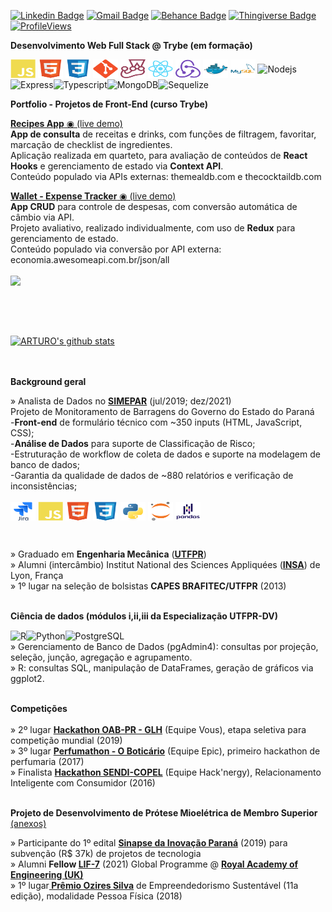  <!--# Project tree

.
 * [tree-md](./tree-md)
 * [dir2](./dir2)
   * [file21.ext](./dir2/file21.ext)
   * [file22.ext](./dir2/file22.ext)
   * [file23.ext](./dir2/file23.ext)
 * [dir1](./dir1)
   * [file11.ext](./dir1/file11.ext)
   * [file12.ext](./dir1/file12.ext)
 * [file_in_root.ext](./file_in_root.ext)
 * [README.md](./README.md)
 * [dir3](./dir3)
-->


 
 <!--
**arturovaine/arturovaine** is a ✨ _special_ ✨ repository because its `README.md` (this file) appears on your GitHub profile.

Here are some ideas to get you started:

- 🔭 I’m currently working on ...
- 🌱 I’m currently learning @
- 👯 I’m looking to collaborate on ...
- 🤔 I’m looking for help with ...
- 💬 Ask me about ...
- 📫 How to reach me: ...
- 😄 Pronouns: ...
- ⚡ Fun fact: ...

## :man_technologist: Arturo Vaine
<p align="left"> <img src="https://komarev.com/ghpvc/?username=arturovaine" alt="arturovaine" /> </p>
Nullius addictus iurare in verba magistri, — quo me cumque rapit tempestas, deferor hospes.



https://www.linkedin.com/posts/mauricio-carvalho_ontem-conversando-com-4-devs-fora-da-curva-activity-6887410960563245056-9lia
- TDD
- Clean architecture
- Domain Driven Design
- Orientação a Objetos
- Programação Funcional
- Design Patterns.
- Interpreters/Compilers/Virtual Machines

- ⚡ Fun facts: 
  - Former sleepwalker
  - Guinness lover 🍺
  - Hitchhiking enthusiast
  - Iceland fan 🇮🇸
  - 🇮🇹 🇧🇷 Italian-Brazilian

<h3 align="left">Minhas redes:</h3>
<p align="left">
<a href="https://linkedin.com/in/arturovaine" target="blank"><img align="center" src="https://cdn.jsdelivr.net/npm/simple-icons@3.0.1/icons/linkedin.svg" alt="arturovaine" height="30" width="40" /></a>
<a href="https://instagram.com/arturovaine" target="blank"><img align="center" src="https://cdn.jsdelivr.net/npm/simple-icons@3.0.1/icons/instagram.svg" alt="arturovaine" height="30" width="40" /></a>
<a href="https://www.hackerrank.com/arturovaine" target="blank"><img align="center" src="https://cdn.jsdelivr.net/npm/simple-icons@3.0.1/icons/hackerrank.svg" alt="arturovaine" height="30" width="40" /></a>
</p>

<h3 align="left">Linguagens e ferramentas:</h3>
<p align="left"> <a href="https://getbootstrap.com" target="_blank"> <img src="https://raw.githubusercontent.com/devicons/devicon/master/icons/bootstrap/bootstrap-plain-wordmark.svg" alt="bootstrap" width="40" height="40"/> </a> <a href="https://www.w3.org/html/" target="_blank"> <img src="https://raw.githubusercontent.com/devicons/devicon/master/icons/html5/html5-original-wordmark.svg" alt="html5" width="40" height="40"/> </a> <a href="https://developer.mozilla.org/en-US/docs/Web/JavaScript" target="_blank"> <img src="https://raw.githubusercontent.com/devicons/devicon/master/icons/javascript/javascript-original.svg" alt="javascript" width="40" height="40"/> </a> <a href="https://reactjs.org/" target="_blank"> <img src="https://raw.githubusercontent.com/devicons/devicon/master/icons/react/react-original-wordmark.svg" alt="react" width="40" height="40"/> </a> <a href="https://redux.js.org" target="_blank"> <img src="https://raw.githubusercontent.com/devicons/devicon/master/icons/redux/redux-original.svg" alt="redux" width="40" height="40"/> </a> 
 <a href="https://expressjs.com" target="_blank"> <img src="https://raw.githubusercontent.com/devicons/devicon/master/icons/express/express-original-wordmark.svg" alt="express" width="40" height="40"/> </a> <a href="https://git-scm.com/" target="_blank"> <img src="https://www.vectorlogo.zone/logos/git-scm/git-scm-icon.svg" alt="git" width="40" height="40"/> </a> <a href="https://heroku.com" target="_blank"> <img src="https://www.vectorlogo.zone/logos/heroku/heroku-icon.svg" alt="heroku" width="40" height="40"/> </a> <a href="https://jestjs.io" target="_blank"> <img src="https://www.vectorlogo.zone/logos/jestjsio/jestjsio-icon.svg" alt="jest" width="40" height="40"/> </a> <a href="https://www.mongodb.com/" target="_blank"> <img src="https://raw.githubusercontent.com/devicons/devicon/master/icons/mongodb/mongodb-original-wordmark.svg" alt="mongodb" width="40" height="40"/> </a> <a href="https://www.mysql.com/" target="_blank"> <img src="https://raw.githubusercontent.com/devicons/devicon/master/icons/mysql/mysql-original-wordmark.svg" alt="mysql" width="40" height="40"/> </a> <a href="https://nodejs.org" target="_blank"> <img src="https://raw.githubusercontent.com/devicons/devicon/master/icons/nodejs/nodejs-original-wordmark.svg" alt="nodejs" width="40" height="40"/> </a>
</p>



<h1 align="center">Hi <img src="https://github.com/nicollecnunes/nicollecnunes/blob/main/Hi.gif" alt="hi gif" width="30px">, I'm Nicolle</h1>

<h3 align="left">FrontEnd ❤️:</h3>
<p align="left">
   <img alt="JavaScript" src="https://img.shields.io/badge/javascript-%23323330.svg?style=for-the-badge&logo=javascript&logoColor=%23F7DF1E"/>
   <img alt="HTML5" src="https://img.shields.io/badge/html5-%23E34F26.svg?style=for-the-badge&logo=html5&logoColor=white"/>
   <img alt="CSS3" src="https://img.shields.io/badge/css3-%231572B6.svg?style=for-the-badge&logo=css3&logoColor=white"/>
   <br>
   <img alt="TypeSript" src="https://img.shields.io/badge/typescript-%23007ACC.svg?style=for-the-badge&logo=typescript&logoColor=white"/>
   <img alt="Material UI" src="https://img.shields.io/badge/materialui-%230081CB.svg?style=for-the-badge&logo=material-ui&logoColor=white"/>
   <img alt="React" src="https://img.shields.io/badge/react-%2320232a.svg?style=for-the-badge&logo=react&logoColor=%2361DAFB"/>
</p>

<h3 align="left">Backend:</h3>
<p align="left">
   <img alt="Python" src="https://img.shields.io/badge/python-%2314354C.svg?style=for-the-badge&logo=python&logoColor=white"/>
   <img alt="Flask" src="https://img.shields.io/badge/flask-%23000.svg?style=for-the-badge&logo=flask&logoColor=white"/>
   <br>
   <img alt="C#" src="https://img.shields.io/badge/c%23-%23239120.svg?style=for-the-badge&logo=c-sharp&logoColor=white"/>
   <img alt= "dotNET" src="https://img.shields.io/badge/.NET-5C2D91?style=for-the-badge&logo=.net&logoColor=white"/>
</p>

<h3 align="left">Others || Learning:</h3>
<p align="left">
   <img alt="Sass" src="https://img.shields.io/badge/SASS-hotpink.svg?style=for-the-badge&logo=SASS&logoColor=white"/>
   <img alt="Postgres" src ="https://img.shields.io/badge/postgres-%23316192.svg?style=for-the-badge&logo=postgresql&logoColor=white"/>
   <img alt="C" src="https://img.shields.io/badge/c-%2300599C.svg?style=for-the-badge&logo=c&logoColor=white"/>
   <br>
   <img alt="C++" src="https://img.shields.io/badge/c++-%2300599C.svg?style=for-the-badge&logo=c%2B%2B&logoColor=white"/>
   <img alt="Java" src="https://img.shields.io/badge/java-%23ED8B00.svg?style=for-the-badge&logo=java&logoColor=white"/>
   <img alt="Haskell" src="https://img.shields.io/badge/Haskell-5e5086?style=for-the-badge&logo=haskell&logoColor=white"/>
</p>

<!---<h3 align="left">Design Tools:</h3>
<p align="left">
<img alt="Adobe XD" src="https://img.shields.io/badge/adobexd-%23FF26BE.svg?style=for-the-badge&logo=adobexd&logoColor=white"/>
<img alt="Adobe Photoshop" src="https://img.shields.io/badge/adobephotoshop-%2331A8FF.svg?style=for-the-badge&logo=adobephotoshop&logoColor=white"/>
<img alt="Figma" src="https://img.shields.io/badge/figma-%23F24E1E.svg?style=for-the-badge&logo=figma&logoColor=white"/>
<img alt="Blender" src="https://img.shields.io/badge/blender-%23F5792A.svg?style=for-the-badge&logo=blender&logoColor=white"/>
<img alt="Canva" src="https://img.shields.io/badge/Canva-%2300C4CC.svg?style=for-the-badge&logo=Canva&logoColor=white"/>
</p>

<h3 align="left">IDEs and Editors:</h3>
<p align="left">
<img alt="Visual Studio Code" src="https://img.shields.io/badge/VisualStudioCode-0078d7.svg?style=for-the-badge&logo=visual-studio-code&logoColor=white"/>
<img alt="Visual Studio" src="https://img.shields.io/badge/VisualStudio-5C2D91.svg?style=for-the-badge&logo=visual-studio&logoColor=white"/>
<img alt="Sublime Text" src="https://img.shields.io/badge/sublime_text-%23575757.svg?style=for-the-badge&logo=sublime-text&logoColor=important"/>
<img alt="PyCharm" src="https://img.shields.io/badge/pycharm-143?style=for-the-badge&logo=pycharm&logoColor=black&color=black&labelColor=green"/>
</p>


<img align="center" alt="Angular" height="30" width="40" src="https://cdn.jsdelivr.net/gh/devicons/devicon/icons/angularjs/angularjs-original.svg"><img align="center" alt="VueJS" height="30" width="40" src="https://cdn.jsdelivr.net/gh/devicons/devicon/icons/vuejs/vuejs-original.svg">

-->

[![Linkedin Badge](https://img.shields.io/badge/-LinkedIn-blue?style=flat-square&logo=Linkedin&logoColor=white&link=https://www.linkedin.com/in/arturovaine/)](https://www.linkedin.com/in/arturovaine/)
[![Gmail Badge](https://img.shields.io/badge/-Gmail-c14438?style=flat-square&logo=Gmail&logoColor=white&link=mailto:arturo.vaine@gmail.com)](mailto:arturo.vaine@gmail.com)
[![Behance Badge](https://img.shields.io/badge/-Behance-grey?style=flat-square&logo=Behance&logoColor=white&link=https://www.behance.net/arturovaine)](https://www.behance.net/arturovaine)
[![Thingiverse Badge](https://img.shields.io/badge/-Thingiverse-darkblue?style=flat-square&logo=Thingiverse&logoColor=blue&link=https://www.thingiverse.com/arturovaine/designs)](https://www.thingiverse.com/arturovaine/designs)
[![ProfileViews](https://komarev.com/ghpvc/?username=arturovaine&label=Profile%20views&color=0e75b6&style=flat)](www.https://github.com/arturovaine/)


<b>Desenvolvimento Web Full Stack @ Trybe (em formação)</b><br>

<p align="left">
  <img align="center" alt="Js" height="30" width="40" src="https://raw.githubusercontent.com/devicons/devicon/master/icons/javascript/javascript-plain.svg">
    <img align="center" alt="HTML" height="30" width="40" src="https://raw.githubusercontent.com/devicons/devicon/master/icons/html5/html5-original.svg">
    <img align="center" alt="CSS" height="30" width="40" src="https://raw.githubusercontent.com/devicons/devicon/master/icons/css3/css3-original.svg">
 <img align="center" alt="Git" height="30" width="40" src="https://raw.githubusercontent.com/devicons/devicon/master/icons/git/git-plain.svg">
 <img align="center" alt="jest" height="30" width="40" src="https://raw.githubusercontent.com/devicons/devicon/master/icons/jest/jest-plain.svg">
    <img align="center" alt="React" height="30" width="40" src="https://raw.githubusercontent.com/devicons/devicon/master/icons/react/react-original.svg">
    <img align="center" alt="Redux" height="30" width="40" src="https://raw.githubusercontent.com/devicons/devicon/master/icons/redux/redux-original.svg">
    <img align="center" alt="Docker" height="30" width="40" src="https://raw.githubusercontent.com/devicons/devicon/master/icons/docker/docker-original.svg">
    <img align="center" alt="Mysql" height="30" width="40" src="https://raw.githubusercontent.com/devicons/devicon/master/icons/mysql/mysql-original-wordmark.svg">
    <img align="center" alt="Nodejs" height="30" width="40" src="https://cdn.jsdelivr.net/gh/devicons/devicon/icons/nodejs/nodejs-original.svg"><img align="center" alt="Express" height="30" width="40" src="https://cdn.jsdelivr.net/gh/devicons/devicon/icons/express/express-original.svg"><img align="center" alt="Typescript" height="30" width="40" src="https://cdn.jsdelivr.net/gh/devicons/devicon/icons/typescript/typescript-original.svg"><img align="center" alt="MongoDB" height="30" width="40" src="https://cdn.jsdelivr.net/gh/devicons/devicon/icons/mongodb/mongodb-original.svg"><img align="center" alt="Sequelize" height="30" width="40" src="https://cdn.jsdelivr.net/gh/devicons/devicon/icons/sequelize/sequelize-original.svg">
  <br>
  

<b>Portfolio - Projetos de Front-End (curso Trybe)</b><br>

<a href="https://elite-pie.surge.sh/"><b>Recipes App</b> &#9673; (live demo)</a>
<br> <b>App de consulta</b> de receitas e drinks, com funções de filtragem, favoritar, marcação de checklist de ingredientes. 
<br> Aplicação realizada em quarteto, para avaliação de conteúdos de <b>React Hooks</b> e gerenciamento de estado via <b>Context API</b>.
<br> Conteúdo populado via APIs externas: themealdb.com e thecocktaildb.com

<a href="https://kindly-industry.surge.sh/"><b>Wallet - Expense Tracker</b> &#9673; (live demo)</a>
<br> <b>App CRUD</b> para controle de despesas, com conversão automática de câmbio via API.
<br> Projeto avaliativo, realizado individualmente, com uso de <b>Redux</b> para gerenciamento de estado.
<br> Conteúdo populado via conversão por API externa: economia.awesomeapi.com.br/json/all
<br><br>
<a href="https://www.betrybe.com/" alt="Trybe" rel="nofollow"><img align="left" src="https://theme.zdassets.com/theme_assets/9633455/9814df697eaf49815d7df109110815ff887b3457.png" style="width:80px;"></a>
<br><br><br>
<!--
[![ARTURO's github stats](https://github-readme-stats.vercel.app/api?username=arturovaine&show_icons=true&theme=radical&bg_color=30,0d0d0d,191919&title_color=fff&text_color=fff&icon_color=79ff97)](https://github.com/arturovaine/github-readme-stats)
--><br>
<div>

[![ARTURO's github stats](https://github-readme-stats.vercel.app/api?username=arturovaine&show_icons=true&theme=radical&bg_color=30,0d0d0d,191919&title_color=fff&text_color=fff&icon_color=79ff97&include_all_commits=true&count_private=true)](https://github.com/arturovaine/github-readme-stats)
 <!--[![Top Langs](https://github-readme-stats.vercel.app/api/top-langs/?username=arturovaine&layout=compact&theme=radical&bg_color=30,0d0d0d,191919&title_color=fff&text_color=fff&icon_color=79ff97&include_all_commits=true&count_private=true)](https://github.com/arturovaine/github-readme-stats)-->
 
 <!--
  <img height="165em" src="https://github-readme-stats.vercel.app/api?username=arturovaine&show_icons=true&theme=radical&include_all_commits=true&count_private=true"/>
 <img height="165em" src="https://github-readme-stats.vercel.app/api/top-langs/?username=arturovaine&layout=compact&langs_count=7&theme=radical"/>-->
  </a>
</div>

<br><br>
<b>Background geral</b>
 <br>

» Analista de Dados no <a href='https://www.iat.pr.gov.br/Noticia/Simepar-vai-agregar-tecnologia-ao-monitoramento-de-barragens'><b>SIMEPAR</b></a> (jul/2019; dez/2021)<br>
Projeto de Monitoramento de Barragens do Governo do Estado do Paraná<br>
-<b>Front-end</b> de formulário técnico com ~350 inputs (HTML, JavaScript, CSS);<br>
-<b>Análise de Dados</b> para suporte de Classificação de Risco;<br>
-Estruturação de workflow de coleta de dados e suporte na modelagem de banco de dados;<br>
-Garantia da qualidade de dados de ~880 relatórios e verificação de inconsistências;<br><br>
<img align="center" alt="Jira" height="30" width="40" src="https://raw.githubusercontent.com/devicons/devicon/master/icons/jira/jira-original-wordmark.svg">
<img align="center" alt="Js" height="30" width="40" src="https://raw.githubusercontent.com/devicons/devicon/master/icons/javascript/javascript-plain.svg">
<img align="center" alt="HTML" height="30" width="40" src="https://raw.githubusercontent.com/devicons/devicon/master/icons/html5/html5-original.svg">
<img align="center" alt="CSS" height="30" width="40" src="https://raw.githubusercontent.com/devicons/devicon/master/icons/css3/css3-original.svg">
<img align="center" alt="Python" height="30" width="40" src="https://raw.githubusercontent.com/devicons/devicon/master/icons/python/python-original.svg">
<img align="center" alt="Jupyter" height="30" width="40" src="https://raw.githubusercontent.com/devicons/devicon/master/icons/jupyter/jupyter-original.svg">
<img align="center" alt="Jupyter" height="30" width="40" src="https://raw.githubusercontent.com/devicons/devicon/master/icons/pandas/pandas-original-wordmark.svg">

<br>
 
» Graduado em <b>Engenharia Mecânica</b> (<a href='http://www.utfpr.edu.br/'><b>UTFPR</b></a>)<br>
» Alumni (intercâmbio) Institut National des Sciences Appliquées (<a href='https://www.insa-lyon.fr/en/'><b>INSA</b></a>) de Lyon, França<br>
» 1º lugar na seleção de bolsistas <b>CAPES BRAFITEC/UTFPR</b> (2013)<br>

<br><b>Ciência de dados (módulos i,ii,iii da Especialização UTFPR-DV)</b><br>
  
<img align="center" alt="R" height="30" width="40" src="https://cdn.jsdelivr.net/gh/devicons/devicon/icons/r/r-original.svg"><img align="center" alt="Python" height="30" width="40" src="https://cdn.jsdelivr.net/gh/devicons/devicon/icons/python/python-original.svg"><img align="center" alt="PostgreSQL" height="30" width="40" src="https://cdn.jsdelivr.net/gh/devicons/devicon/icons/postgresql/postgresql-original.svg">
<br>» Gerenciamento de Banco de Dados (pgAdmin4): consultas por projeção, seleção, junção, agregação e agrupamento.
<br>» R: consultas SQL, manipulação de DataFrames, geração de gráficos via ggplot2. 
<br>


<br>
<b>Competições</b>
 <br><br>
» 2º lugar <a href='https://globallegalhackathon.com/'><b>Hackathon OAB-PR - GLH</b></a> (Equipe Vous), etapa seletiva para competição mundial (2019)<br>
» 3º lugar <a href='https://www.youtube.com/watch?v=YVSlHFDyucg'><b>Perfumathon - O Boticário</b></a> (Equipe Epic), primeiro hackathon de perfumaria (2017)<br>
» Finalista <a href='https://www.youtube.com/watch?v=KvzbUcHXvps&t=292s'><b>Hackathon SENDI-COPEL</b></a> (Equipe Hack'nergy), Relacionamento Inteligente com Consumidor (2016)
<br>

<br><b>Projeto de Desenvolvimento de Prótese Mioelétrica de Membro Superior<a href='https://github.com/arturovaine/arturovaine/blob/main/sbionics.md'></b> (anexos)</a><br>

» Participante do 1º edital <a href='http://portal.sinapsedainovacao.com.br/'><b>Sinapse da Inovação Paraná</b></a> (2019) para subvenção (R$ 37k) de projetos de tecnologia<br>
» Alumni <b>Fellow <a href='https://www.raeng.org.uk/global/sustainable-development/leaders-innovation-fellowships'>LIF-7</a></b> (2021) Global Programme @ <a href='https://www.raeng.org.uk/'><b>Royal Academy of Engineering (UK)</b></a><br>
» 1º lugar<b><a href='https://www.premiooziressilva.com/'> Prêmio Ozires Silva</a></b> de Empreendedorismo Sustentável (11a edição), modalidade Pessoa Física (2018)<br>
<br>

